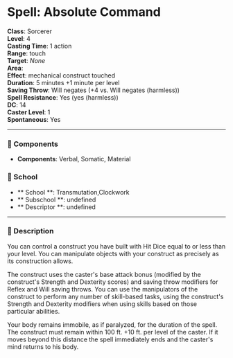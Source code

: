
# Spell: Absolute Command
**Class**: Sorcerer  
**Level**: 4  
**Casting Time**: 1 action  
**Range**: touch  
**Target**: _None_  
**Area**:   
**Effect**: mechanical construct touched  
**Duration**: 5 minutes +1 minute per level  
**Saving Throw**: Will negates (+4 vs. Will negates (harmless))  
**Spell Resistance**: Yes (yes (harmless))  
**DC**: 14  
**Caster Level**: 1  
**Spontaneous**: Yes

---

### 🔮 Components
- **Components**: Verbal, Somatic, Material

### 🏫 School
- ** School **: Transmutation,Clockwork
- ** Subschool **: undefined
- ** Descriptor **: undefined
---

### 📜 Description
You can control a construct you have built with Hit Dice equal to or less than your level. You can manipulate objects with your construct as precisely as its construction allows.

The construct uses the caster's base attack bonus (modified by the construct's Strength and Dexterity scores) and saving throw modifiers for Reflex and Will saving throws. You can use the manipulators of the construct to perform any number of skill-based tasks, using the construct's Strength and Dexterity modifiers when using skills based on those particular abilities.

Your body remains immobile, as if paralyzed, for the duration of the spell. The construct must remain within 100 ft. +10 ft. per level of the caster. If it moves beyond this distance the spell immediately ends and the caster's mind returns to his body.
